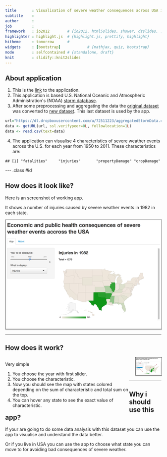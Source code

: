 ```yaml
---
title       : Visualisation of severe weather consequences across USA in 1950-2011
subtitle    : 
author      : 
job         : 
framework   : io2012        # {io2012, html5slides, shower, dzslides, ...}
highlighter : highlight.js  # {highlight.js, prettify, highlight}
hitheme     : tomorrow      # 
widgets     : [bootstrap]            # {mathjax, quiz, bootstrap}
mode        : selfcontained # {standalone, draft}
knit        : slidify::knit2slides
---
```


## About application


1. This is the [link](https://ilmirashaim.shinyapps.io/project/) to the application.
2. This application is based U.S. National Oceanic and Atmospheric Administration's (NOAA) [storm database](https://d396qusza40orc.cloudfront.net/repdata%2Fpeer2_doc%2Fpd01016005curr.pdf).
3. After some preprocessing and aggregating the data the [original dataset](https://d396qusza40orc.cloudfront.net/repdata%2Fdata%2FStormData.csv.bz2) was converted to [new dataset](https://dl.dropboxusercontent.com/u/72511223/aggregatedStormData.csv). This last dataset is used by the app.

```r
url="https://dl.dropboxusercontent.com/u/72511223/aggregatedStormData.csv"
data <- getURL(url, ssl.verifypeer=0L, followlocation=1L)
data <- read.csv(text=data)
```
4. The application can visualise 4 characteristics of severe weather events across the U.S. for each year from 1950 to 2011. These characteristics are: 

```
## [1] "fatalities"     "injuries"       "propertyDamage" "cropDamage"
```

--- .class #id 

## How does it look like?

<p>Here is an screenshot of working app. </p>
<p>It shows a number of injuries caused by severe weather events in 1982 in each state.</p>

<img src="assets/img/screenshot1.png" border="1"></img>

---
## How does it work?
<div style="float:left;width:400px;">
<p>Very simple  </p>
<ol type="1">
<li>You choose the year with first slider.  </li>
<li>You choose the characteristic. </li>
<li>Now you should see the map with states colored depending on the sum of characteristic and total sum on the top.  </li>
<li>You can hover any state to see the exact value of characteristic.</li>  
</ol>
</div>
<div style="margin-left:420px;">
    <img src="assets/img/screenshot2.png" border="1"></img>
</div>

---
## Why i should use this app?

<p>If your are going to do some data analysis with this dataset you can use the app to visualise and understand the data better.  </p>
<p>Or if you live in USA you can use the app to choose what state you can move to for avoiding bad consequences of severe weather.</p>
